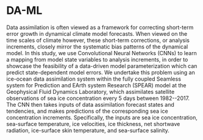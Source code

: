 # DA-ML

Data assimilation is often viewed as a framework for correcting short-term error growth in dynamical climate model forecasts. When viewed on the time scales of climate however, these short-term corrections, or analysis increments, closely mirror the systematic bias patterns of the dynamical model. In this study, we use Convolutional Neural Networks (CNNs) to learn a mapping from model state variables to analysis increments, in order to showcase the feasibility of a data-driven model parameterization which can predict state-dependent model errors. We undertake this problem using an ice-ocean data assimilation system within the fully coupled Seamless system for Prediction and EArth system Research (SPEAR) model at the Geophysical Fluid Dynamics Laboratory, which assimilates satellite observations of sea ice concentration every 5 days between 1982--2017. The CNN then takes inputs of data assimilation forecast states and tendencies, and makes predictions of the corresponding sea ice concentration increments. Specifically, the inputs are sea ice concentration, sea-surface temperature, ice velocities, ice thickness, net shortwave radiation, ice-surface skin temperature, and sea-surface salinity.
